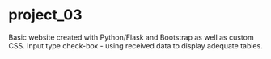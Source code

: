 # project_03
Basic website created with Python/Flask and Bootstrap as well as custom CSS. Input type check-box - using received data to display adequate tables.
